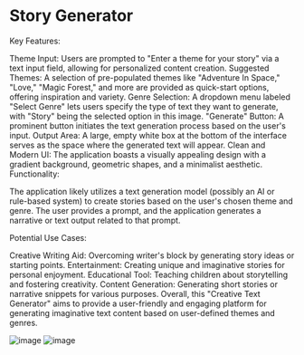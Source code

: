 # Story Generator
Key Features:

Theme Input: Users are prompted to "Enter a theme for your story" via a text input field, allowing for personalized content creation.
Suggested Themes: A selection of pre-populated themes like "Adventure In Space," "Love," "Magic Forest," and more are provided as quick-start options, offering inspiration and variety.
Genre Selection: A dropdown menu labeled "Select Genre" lets users specify the type of text they want to generate, with "Story" being the selected option in this image.
"Generate" Button: A prominent button initiates the text generation process based on the user's input.
Output Area: A large, empty white box at the bottom of the interface serves as the space where the generated text will appear.
Clean and Modern UI: The application boasts a visually appealing design with a gradient background, geometric shapes, and a minimalist aesthetic.
Functionality:

The application likely utilizes a text generation model (possibly an AI or rule-based system) to create stories based on the user's chosen theme and genre.  The user provides a prompt, and the application generates a narrative or text output related to that prompt.

Potential Use Cases:

Creative Writing Aid: Overcoming writer's block by generating story ideas or starting points.
Entertainment: Creating unique and imaginative stories for personal enjoyment.
Educational Tool: Teaching children about storytelling and fostering creativity.
Content Generation: Generating short stories or narrative snippets for various purposes.
Overall, this "Creative Text Generator" aims to provide a user-friendly and engaging platform for generating imaginative text content based on user-defined themes and genres.

![image](https://github.com/user-attachments/assets/46aa2085-2ea8-40fc-9019-b681469cfc63)
![image](https://github.com/user-attachments/assets/f61604a5-e48c-4968-a8ac-eded0dea6aac)
